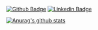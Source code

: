 [![Github Badge](https://img.shields.io/badge/-Github-000?style=flat-square&logo=Github&logoColor=white&link=https://github.com/zanchettouw)](https://github.com/zanchettouw)
[![Linkedin Badge](https://img.shields.io/badge/-LinkedIn-blue?style=flat-square&logo=Linkedin&logoColor=white&link=https://www.linkedin.com/in/fernando-zanchetta-45b16a107//)](https://www.linkedin.com/in/fernando-zanchetta-45b16a107/)


[![Anurag's github stats](https://github-readme-stats.vercel.app/api?username=zanchettouw)](https://github.com/zanchettouw/github-readme-stats)
